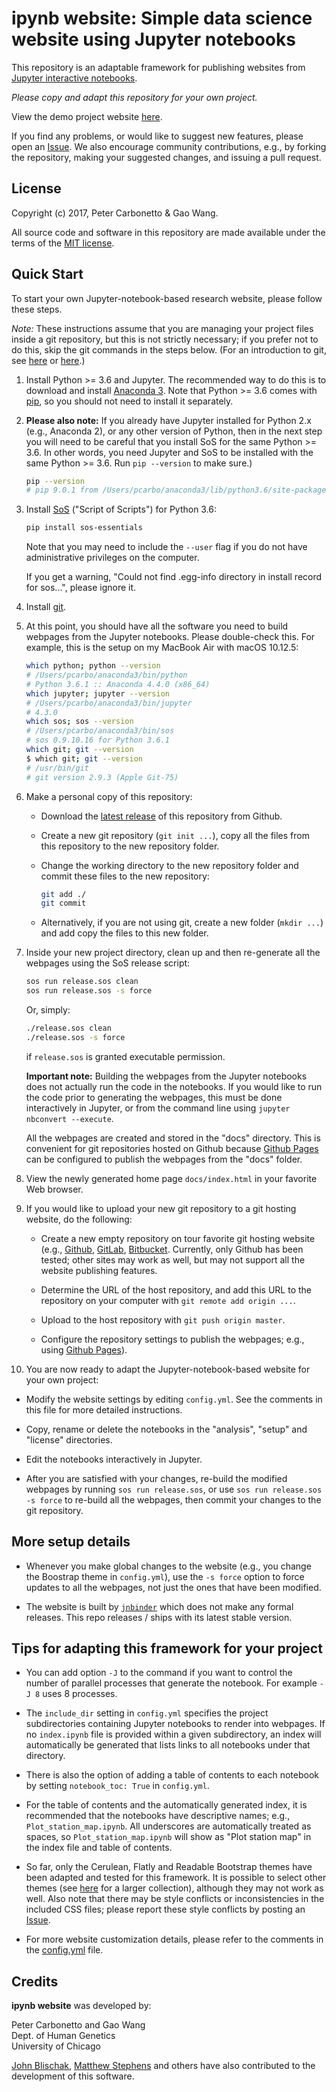 # ipynb website: Simple data science website using Jupyter notebooks

This repository is an adaptable framework for publishing websites from
[Jupyter interactive notebooks](https://jupyter.org).

*Please copy and adapt this repository for your own project.*

View the demo project website
[here](https://stephenslab.github.io/ipynb-website).

If you find any problems, or would like to suggest new features,
please open an
[Issue](https://github.com/stephenslab/ipynb-website/issues). We also
encourage community contributions, e.g., by forking the repository,
making your suggested changes, and issuing a pull request.

## License

Copyright (c) 2017, Peter Carbonetto & Gao Wang.

All source code and software in this repository are made available
under the terms of the [MIT license](https://opensource.org/licenses/MIT).

## Quick Start

To start your own Jupyter-notebook-based research website, please
follow these steps.

*Note:* These instructions assume that you are managing your project
files inside a git repository, but this is not strictly necessary; if
you prefer not to do this, skip the git commands in the steps
below. (For an introduction to git, see
[here](https://swcarpentry.github.io/git-novice) or
[here](https://doi.org/10.1371/journal.pcbi.1004668).)

1. Install Python >= 3.6 and Jupyter. The recommended way to do this
   is to download and install
   [Anaconda 3](https://www.continuum.io/anaconda-overview). Note that
   Python >= 3.6 comes with [pip](https://pip.pypa.io), so you should
   not need to install it separately.

2. **Please also note:** If you already have Jupyter installed for
   Python 2.x (e.g., Anaconda 2), or any other version of Python, then
   in the next step you will need to be careful that you install SoS
   for the same Python >= 3.6. In other words, you need Jupyter and
   SoS to be installed with the same Python >= 3.6. Run `pip
   --version` to make sure.)
   
   ```bash
   pip --version
   # pip 9.0.1 from /Users/pcarbo/anaconda3/lib/python3.6/site-packages (python 3.6)
   ```

3. Install [SoS](https://github.com/vatlab/SOS) ("Script of Scripts")
   for Python 3.6:

   ```bash
   pip install sos-essentials
   ```

   Note that you may need to
   include the `--user` flag if you do not have administrative
   privileges on the computer.

   If you get a warning, "Could not find .egg-info directory in
   install record for sos...", please ignore it.

4. Install [git](https://git-scm.com/downloads). 

5. At this point, you should have all the software you need to build
   webpages from the Jupyter notebooks. Please double-check this. For
   example, this is the setup on my MacBook Air with macOS 10.12.5:

   ```bash
   which python; python --version
   # /Users/pcarbo/anaconda3/bin/python
   # Python 3.6.1 :: Anaconda 4.4.0 (x86_64)
   which jupyter; jupyter --version
   # /Users/pcarbo/anaconda3/bin/jupyter
   # 4.3.0
   which sos; sos --version
   # /Users/pcarbo/anaconda3/bin/sos
   # sos 0.9.10.16 for Python 3.6.1
   which git; git --version
   $ which git; git --version
   # /usr/bin/git
   # git version 2.9.3 (Apple Git-75)
   ```

6. Make a personal copy of this repository:

   + Download the [latest release](https://github.com/stephenslab/ipynb-website/releases/tag/v0.9.2) of this repository from Github.

   + Create a new git repository (`git init ...`), copy all the files
     from this repository to the new repository folder.

   + Change the working directory to the new repository folder and
     commit these files to the new repository:

     ```bash
     git add ./
     git commit
     ```

   + Alternatively, if you are not using git, create a new folder
     (`mkdir ...`) and add copy the files to this new folder.

7. Inside your new project directory, clean up and then re-generate
   all the webpages using the SoS release script:

   ```bash
   sos run release.sos clean
   sos run release.sos -s force
   ```

   Or, simply:

   ```bash
   ./release.sos clean
   ./release.sos -s force
   ```
   if `release.sos` is granted executable permission.

   **Important note:** Building the webpages from the Jupyter
   notebooks does not actually run the code in the notebooks. If you
   would like to run the code prior to generating the webpages, this
   must be done interactively in Jupyter, or from the command line
   using `jupyter nbconvert --execute`.

   All the webpages are created and stored in the "docs"
   directory. This is convenient for git repositories hosted on
   Github because 
   [Github Pages](https://help.github.com/categories/github-pages-basics)
   can be configured to publish the webpages from the "docs" folder.

8. View the newly generated home page `docs/index.html` in your
   favorite Web browser.

9. If you would like to upload your new git repository to a git
   hosting website, do the following:

   + Create a new empty repository on tour favorite git hosting
     website (e.g., [Github](http://github.com),
     [GitLab](http://gitlab.com), [Bitbucket](https://bitbucket.org).
     Currently, only Github has been tested; other sites may work as
     well, but may not support all the website publishing features.

   + Determine the URL of the host repository, and add this URL to the
     repository on your computer with `git remote add origin ...`.

   + Upload to the host repository with `git push origin master`.

   + Configure the repository settings to publish the webpages; e.g.,
     using [Github Pages](https://help.github.com/categories/github-pages-basics)).

10. You are now ready to adapt the Jupyter-notebook-based website for
   your own project:

   + Modify the website settings by editing `config.yml`. See the
     comments in this file for more detailed instructions.

   + Copy, rename or delete the notebooks in the "analysis", "setup"
     and "license" directories.

   + Edit the notebooks interactively in Jupyter.

   + After you are satisfied with your changes, re-build the modified
     webpages by running `sos run release.sos`, or use
     `sos run release.sos -s force` to re-build all the webpages,
     then commit your changes to the git repository.

## More setup details

+ Whenever you make global changes to the website (e.g., you change
  the Boostrap theme in `config.yml`), use the `-s force` option to force
  updates to all the webpages, not just the ones that have been modified.

+ The website is built by [`jnbinder`](https://github.com/vatlab/jnbinder)
  which does not make any formal releases. This repo releases / ships with
  its latest stable version.

## Tips for adapting this framework for your project

+ You can add option `-J` to the command if you want to control the 
  number of parallel processes that generate the notebook. For example
  `-J 8` uses 8 processes.

+ The `include_dir` setting in `config.yml` specifies the project
  subdirectories containing Jupyter notebooks to render into
  webpages. If no `index.ipynb` file is provided within a given
  subdirectory, an index will automatically be generated that lists
  links to all notebooks under that directory.

+ There is also the option of adding a table of contents to each
  notebook by setting `notebook_toc: True` in `config.yml`.

+ For the table of contents and the automatically generated index, it
  is recommended that the notebooks have descriptive names; e.g.,
  `Plot_station_map.ipynb`. All underscores are automatically treated
  as spaces, so `Plot_station_map.ipynb` will show as "Plot station
  map" in the index file and table of contents.

+ So far, only the Cerulean, Flatly and Readable Bootstrap themes have
  been adapted and tested for this framework. It is possible to select
  other themes (see [here](https://bootswatch.com) for a larger
  collection), although they may not work as well. Also note that
  there may be style conflicts or inconsistencies in the included CSS
  files; please report these style conflicts by posting an
  [Issue](https://github.com/stephenslab/ipynb-website/issues).

+ For more website customization details, please refer to the comments
  in the [config.yml](config.yml) file.

## Credits

**ipynb website** was developed by:

Peter Carbonetto and Gao Wang<br>
Dept. of Human Genetics<br>
University of Chicago<br>

[John Blischak](https://github.com/jdblischak),
[Matthew Stephens](http://stephenslab.uchicago.edu) and others have
also contributed to the development of this software.
